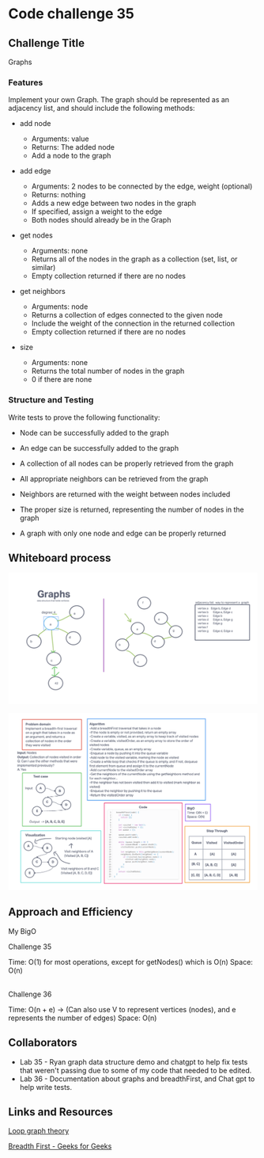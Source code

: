 # Code challenge 35

## Challenge Title

Graphs

### Features

Implement your own Graph. The graph should be represented as an adjacency list, and should include the following methods:

- add node
  - Arguments: value
  - Returns: The added node
  - Add a node to the graph

- add edge
  - Arguments: 2 nodes to be connected by the edge, weight (optional)
  - Returns: nothing
  - Adds a new edge between two nodes in the graph
  - If specified, assign a weight to the edge
  - Both nodes should already be in the Graph

- get nodes
  - Arguments: none
  - Returns all of the nodes in the graph as a collection (set, list, or similar)
  - Empty collection returned if there are no nodes

- get neighbors
  - Arguments: node
  - Returns a collection of edges connected to the given node
  - Include the weight of the connection in the returned collection
  - Empty collection returned if there are no nodes

- size
  - Arguments: none
  - Returns the total number of nodes in the graph
  - 0 if there are none

### Structure and Testing

Write tests to prove the following functionality:

- Node can be successfully added to the graph

- An edge can be successfully added to the graph
- A collection of all nodes can be properly retrieved from the graph
- All appropriate neighbors can be retrieved from the graph
- Neighbors are returned with the weight between nodes included
- The proper size is returned, representing the number of nodes in the graph
- A graph with only one node and edge can be properly returned

## Whiteboard process

![Ryan live demo whiteboarding - 35](../whiteboard-images/Ryan-livedemo.png)

![Code challenge 36](../whiteboard-images/whiteboard36.png)

## Approach and Efficiency

My BigO

Challenge 35

Time: O(1) for most operations, except for getNodes() which is O(n)
Space: O(n)
</br>
</br>

Challenge 36

Time: O(n + e) -> (Can also use V to represent vertices (nodes), and e represents the number of edges)
Space: O(n)

## Collaborators

- Lab 35 - Ryan graph data structure demo and chatgpt to help fix tests that weren't passing due to some of my code that needed to be edited.
- Lab 36 - Documentation about graphs and breadthFirst, and Chat gpt to help write tests.

## Links and Resources

[Loop graph theory](https://en.wikipedia.org/wiki/Loop_(graph_theory))

[Breadth First - Geeks for Geeks](https://www.geeksforgeeks.org/breadth-first-search-or-bfs-for-a-graph/)
